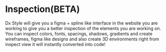 # Inspection(BETA)

Dx Style will give you a figma + spline like interface in the website you are working to give you a better inspection of the elements you are working on. You can inspect colors, fonts, spacings, shadows, gradients and create wireframes, figma like designs and also create 3D environments right from inspect view it will instantly converted into code!
